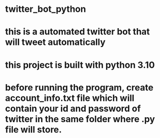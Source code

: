 # twitter_bot_python
# this is a automated twitter bot that will tweet automatically
# this project is built with python 3.10
# before running the program, create account_info.txt file which will contain your id and password of twitter in the same folder where .py file will store.
